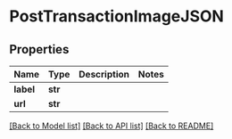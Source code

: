 # PostTransactionImageJSON

## Properties
Name | Type | Description | Notes
------------ | ------------- | ------------- | -------------
**label** | **str** |  | 
**url** | **str** |  | 

[[Back to Model list]](../README.md#documentation-for-models) [[Back to API list]](../README.md#documentation-for-api-endpoints) [[Back to README]](../README.md)


